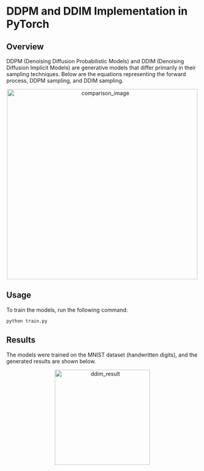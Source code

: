# DDPM and DDIM Implementation in PyTorch

## Overview

DDPM (Denoising Diffusion Probabilistic Models) and DDIM (Denoising Diffusion Implicit Models) are generative models that differ primarily in their sampling techniques. Below are the equations representing the forward process, DDPM sampling, and DDIM sampling.

<div align="center">
  <img src="https://github.com/user-attachments/assets/5a3f02a5-cb89-4daa-9ac8-cf73e06828b2" alt="comparison_image" width="500">
</div>

## Usage

To train the models, run the following command:

```bash
python train.py
```

## Results

The models were trained on the MNIST dataset (handwritten digits), and the generated results are shown below.

<div align="center">
  <img src="https://github.com/user-attachments/assets/392089f8-d24f-4dd3-8d39-97d397716181" alt="ddim_result" width="250">
</div>

